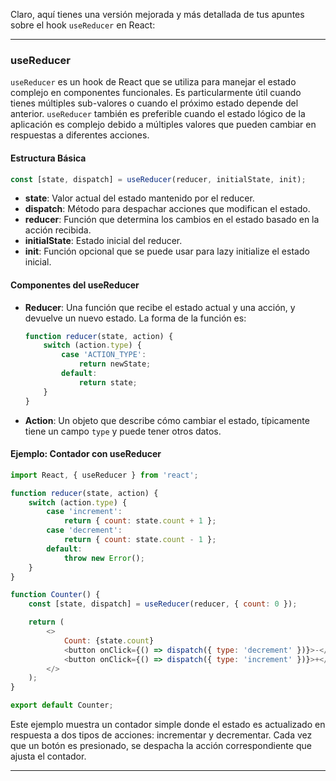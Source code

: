Claro, aquí tienes una versión mejorada y más detallada de tus apuntes sobre el hook `useReducer` en React:

---

### useReducer

`useReducer` es un hook de React que se utiliza para manejar el estado complejo en componentes funcionales. Es particularmente útil cuando tienes múltiples sub-valores o cuando el próximo estado depende del anterior. `useReducer` también es preferible cuando el estado lógico de la aplicación es complejo debido a múltiples valores que pueden cambiar en respuestas a diferentes acciones.

#### Estructura Básica
```javascript
const [state, dispatch] = useReducer(reducer, initialState, init);
```

- **state**: Valor actual del estado mantenido por el reducer.
- **dispatch**: Método para despachar acciones que modifican el estado.
- **reducer**: Función que determina los cambios en el estado basado en la acción recibida.
- **initialState**: Estado inicial del reducer.
- **init**: Función opcional que se puede usar para lazy initialize el estado inicial.

#### Componentes del useReducer

- **Reducer**: Una función que recibe el estado actual y una acción, y devuelve un nuevo estado. La forma de la función es:
  ```javascript
  function reducer(state, action) {
      switch (action.type) {
          case 'ACTION_TYPE':
              return newState;
          default:
              return state;
      }
  }
  ```

- **Action**: Un objeto que describe cómo cambiar el estado, típicamente tiene un campo `type` y puede tener otros datos.

#### Ejemplo: Contador con useReducer

```javascript
import React, { useReducer } from 'react';

function reducer(state, action) {
    switch (action.type) {
        case 'increment':
            return { count: state.count + 1 };
        case 'decrement':
            return { count: state.count - 1 };
        default:
            throw new Error();
    }
}

function Counter() {
    const [state, dispatch] = useReducer(reducer, { count: 0 });

    return (
        <>
            Count: {state.count}
            <button onClick={() => dispatch({ type: 'decrement' })}>-</button>
            <button onClick={() => dispatch({ type: 'increment' })}>+</button>
        </>
    );
}

export default Counter;
```

Este ejemplo muestra un contador simple donde el estado es actualizado en respuesta a dos tipos de acciones: incrementar y decrementar. Cada vez que un botón es presionado, se despacha la acción correspondiente que ajusta el contador.

---